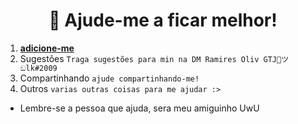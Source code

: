 <h1 align="center"> 📑 Ajude-me a ficar melhor! </h1> 

1. **[adicione-me](https://discord.com/oauth2/authorize?client_id=7088432219036105780&scope=bot&permissions=1031269599)**
2. Sugestões `Traga sugestões para min na DM Ramires Oliv GTJ🐺ツඞlk#2009`
3. Compartinhando `ajude compartinhando-me!`
4. Outros `varias outras coisas para me ajudar :>`

* Lembre-se a pessoa que ajuda, sera meu amiguinho UwU
